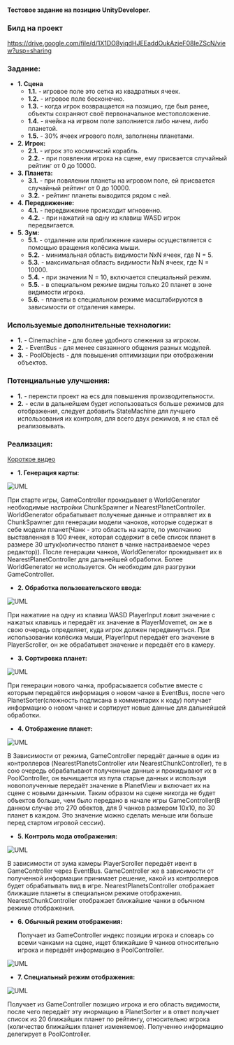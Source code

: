 #### Тестовое задание на позицию UnityDeveloper.

### **Билд на проект**
 https://drive.google.com/file/d/1X1DO8yiqdHJEEaddOukAzjeF08IeZScN/view?usp=sharing

### **Задание:** 
+ **1. Сцена**
  + **1.1.** - игровое поле это сетка из квадратных ячеек.
  + **1.2.** - игровое поле бесконечно.
  + **1.3.** - когда игрок возвращается на позицию, где был ранее, объекты сохраняют своё первоначальное местоположение.
  + **1.4.** - ячейка на игрвом поле заполниется либо ничем, либо планетой.
  + **1.5.** - 30% ячеек игрового поля, заполнены планетами.
+ **2. Игрок:**
  + **2.1.** - игрок это космичксий корабль.
  + **2.2.** - при появлении игрока на сцене, ему присвается случайный рейтинг от 0 до 10000.
+ **3. Планета:**
  + **3.1.** - при повялении планеты на игровом поле, ей присвается случайный рейтинг от 0 до 10000.
  + **3.2.** - рейтинг планеты выводится рядом с ней.
+ **4. Передвижение:**
  + **4.1.** - передвижение происходит мгновенно.
  + **4.2.** - при нажатий на одну из клавиш WASD игрок передвигается.
+ **5. Зум:**
  + **5.1.** - отдаление или приближение камеры осуществляется с помощью вращения колёсика мыши.
  + **5.2.** - минимальная область видимости NxN ячеек, где N = 5.
  + **5.3.** - максимальная область видимости NxN ячеек, где N = 10000.
  + **5.4.** - при значении N = 10, включается специальный режим.
  + **5.5.** - в специальном режиме видны только 20 планет в зоне видимости игрока.
  + **5.6.** - планеты в специальном режиме масштабируются в зависимости от отдаления камеры.

### **Используемые дополнительные технологии:**
  + **1.** - Cinemachine - для более удобного слежения за игроком.
  + **2.** - EventBus - для менее связанного общения разных модулей.
  + **3.** - PoolObjects - для повышения оптимизации при отображении объектов.

### **Потенциальные улучшения:**
  + **1.** - перенсти проект на ecs для повышения производительности.
  + **2.** - если в дальнейшем будет использоваться больше режимов для отображения, следует добавить StateMachine для лучшего использования их контроля, для всего двух режимов, я не стал её реализовывать.

### **Реализация:** 
[Короткое видео](https://youtu.be/swUzexl0-Ac)
+ **1. Генерация карты:**

![UML](https://user-images.githubusercontent.com/107647367/225294431-1eb76e52-f2a1-4dcf-a7e6-1c9ad4806f4f.png)

  При старте игры, GameController прокидывает в WorldGenerator необходимые настройки ChunkSpawner и NearestPlanetController. WorldGenerator обрабатывает полученые данные и отправляет их в ChunkSpawner для генерации модели чаноков, которые содержат в себе модели планет(Чанк - это область на карте, по умолчанию выставленная в 100 ячеек, которая содержит в себе список планет в размере 30 штук(количество планет в чанке настраиваемое через редактор)). После генерации чанков, WorldGenerator прокидывает их в NearestPlanetController для дальнейшей обработки. Более WorldGenerator не используется. Он необходим для разгрузки GameController.

+ **2. Обработка пользовательского ввода:**

![UML](https://user-images.githubusercontent.com/107647367/225298993-b5268868-9911-48bf-ae2a-e9977fb0b2e3.png)

  При нажатиие на одну из клавиш WASD PlayerInput ловит значение с нажатых клавишь и передаёт их значение в PlayerMovemet, он же в свою очередь определяет, куда игрок должен передвинуться. При использовании колёсика мыши, PlayerInput передаёт его значение в PlayerScroller, он же обрабатывет значение и передаёт его в камеру.

+ **3. Сортировка планет:**

![UML](https://user-images.githubusercontent.com/107647367/225299964-db0b1cbc-f19d-478f-b803-a8947e9a0b2c.png)

  При генерации нового чанка, пробрасывается событие вместе с которым передаётся информация о новом чанке в EventBus, после чего PlanetSorter(сложность подписана в комментарих к коду) получает информацию о новом чанке и сортирует новые данные для дальнейшей обработки.

+ **4. Отображение планет:**

![UML](https://user-images.githubusercontent.com/107647367/225301527-87308a25-9721-4226-ad6a-0dce00e24a1a.png)

  В Зависимости от режима, GameController передаёт данные в один из контроллеров (NearestPlanetsController или NearestChunkController), те в сою очередь обрабатывают полученные данные и прокидывают их в PoolController, он вычищается из пула старые данных и используя новополученные передаёт значение в PlanetView и включает их на сцене с новыми данными. Таким образом на сцене никогда не будет объектов больше, чем было передано в начале игры GameController(В данном случае это 270 обектов, для 9 чанков размером 10x10, по 30 планет в каждом. Это значение можно сделать меньше или больше перед стартом игровой сессии).

+ **5. Контроль мода отображения:**

![UML](https://user-images.githubusercontent.com/107647367/225303392-066bbb98-7007-4d28-8bba-b3190714366a.png)

  В зависимости от зума камеры PlayerScroller передаёт ивент в GameController через EventBus. GameController же в зависимости от полученной информации принимает решение, какой из контроллеров будет обрабатывать вид в игре. NearestPlanetsController отображает ближашие планеты в специальном режиме отображения. NearestChunkController отображает ближайшие чанки в обычном режиме отображения.

+ **6. Обычный режим отображения:**

  Получает из GameController индекс позиции игрока и словарь со всеми чанками на сцене, ищет ближайшие 9 чанков относительно игрока и передаёт информацию в PoolController.

![UML](https://user-images.githubusercontent.com/107647367/225305618-a8c00309-25f9-4aa5-83ec-9a46f5c27b03.png)

+ **7. Специальный режим отображения:**

![UML](https://user-images.githubusercontent.com/107647367/225305814-75f4a7dd-8262-43dd-b184-5a133684e262.png)

  Получает из GameController позицию игрока и его область видимости, после чего передаёт эту инормацию в PlanetSorter и в ответ получает список из 20 ближайших планет по рейтингу, относительно игрока (количество ближайших планет изменяемое). Полученню информацию делегирует в PoolController.
